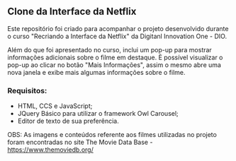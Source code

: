 ## Clone da Interface da Netflix

Este repositório foi criado para acompanhar o projeto desenvolvido durante o curso "Recriando a Interface da Netflix" da Digitanl Innovation One - DIO.


Além do que foi apresentado no curso, inclui um pop-up para mostrar informações adicionais sobre o filme em destaque. È possível visualizar o pop-up ao clicar no botão "Mais Informações", assim o mesmo abre uma nova janela e exibe mais algumas informações sobre o filme.


### Requisitos:
- HTML, CCS e JavaScript;
- JQuery Básico para utilizar o framework Owl Carousel;
- Editor de texto de sua preferência.


OBS: As imagens e conteúdos referente aos filmes utilizadas no projeto foram encontradas no site The Movie Data Base - https://www.themoviedb.org/
